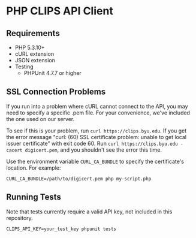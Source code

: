 # PHP CLIPS API Client

## Requirements
* PHP 5.3.10+
* cURL extension
* JSON extension
* Testing
  * PHPUnit 4.7.7 or higher

## SSL Connection Problems
If you run into a problem where cURL cannot connect to the API, you may need to
specify a specific .pem file. For your convenience, we've included the one used
on our server.

To see if this is your problem, run `curl https://clips.byu.edu`. If you get
the error message "curl: (60) SSL certificate problem: unable to get local
issuer certificate" with exit code 60. Run
`curl https://clips.byu.edu -cacert digicert.pem`, and you shouldn't see the
error this time.

Use the environment variable `CURL_CA_BUNDLE` to specify the certificate's
location. For example:

`CURL_CA_BUNDLE=/path/to/digicert.pem php my-script.php`

## Running Tests

Note that tests currently require a valid API key, not included in this
repository.

`CLIPS_API_KEY=your_test_key phpunit tests`
